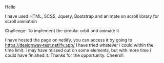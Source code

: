 Hello

I have used HTML, SCSS, Jquery, Bootstrap and animate on scroll library for scroll animation

Challenge: 
To implement the circular orbit and animate it

I have hosted the page on netlify, you can access it by going to https://designway-test.netlify.app/
I have tried whatever i could within the time limit.
I may have missed out on some elements, but with more time i could have finished it.
Thanks for the opportunity. Cheers!!
